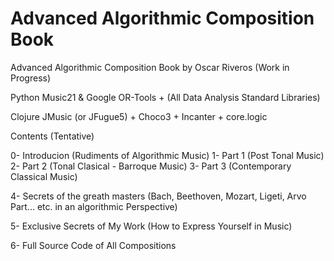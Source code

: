Advanced Algorithmic Composition Book
================================

Advanced Algorithmic Composition Book by Oscar Riveros
(Work in Progress)

Python 
Music21 & Google OR-Tools + (All Data Analysis Standard Libraries)

Clojure
JMusic (or JFugue5) + Choco3 + Incanter + core.logic

Contents (Tentative)

0- Introducion (Rudiments of Algorithmic Music) 
1- Part 1 (Post Tonal Music)
2- Part 2 (Tonal Clasical - Barroque Music)
3- Part 3 (Contemporary Classical Music)

4- Secrets of the greath masters (Bach, Beethoven, Mozart, Ligeti, Arvo Part... etc. in an algorithmic Perspective)

5- Exclusive Secrets of My Work (How to Express Yourself in Music)

6- Full Source Code of All Compositions
